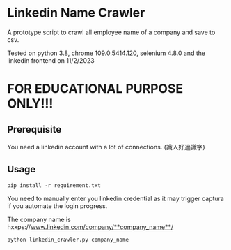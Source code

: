 # Linkedin Name Crawler
A prototype script to crawl all employee name of a company and save to csv.

Tested on python 3.8, chrome 109.0.5414.120, selenium 4.8.0 and the linkedin frontend on 11/2/2023

# FOR EDUCATIONAL PURPOSE ONLY!!!

## Prerequisite
You need a linkedin account with a lot of connections. (識人好過識字)

## Usage
```
pip install -r requirement.txt
```

You need to manually enter you linkedin credential as it may trigger captura if you automate the login progress. 

The company name is hxxps://www.linkedin.com/company/**company_name**/

```
python linkedin_crawler.py company_name
```
